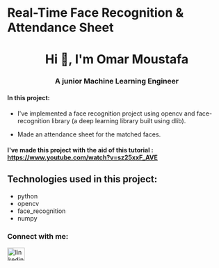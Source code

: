 # Real-Time Face Recognition & Attendance Sheet

<h1 align="center">Hi 👋, I'm Omar Moustafa</h1>
<h3 align="center">A junior Machine Learning Engineer</h3>


#### In this project:
* I've implemented a face recognition project using opencv and face-recognition library
(a deep learning library built using dlib).

* Made an attendance sheet for the matched faces.

#### I've made this project with the aid of this tutorial : https://www.youtube.com/watch?v=sz25xxF_AVE

## Technologies used in this project:
* python
* opencv
* face_recognition
* numpy
 
<h3 align="left">Connect with me:</h3>
<p align="left">
<a href="https://www.linkedin.com/in/omar-moustafa/" target="blank"><img align="center" src="https://raw.githubusercontent.com/rahuldkjain/github-profile-readme-generator/master/src/images/icons/Social/linked-in-alt.svg" alt="linkedin.com/in/omar-moustafa" height="30" width="40" /></a>
</p>
